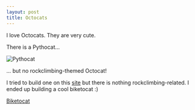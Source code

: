 ```yaml
---
layout: post
title: Octocats
---
```


I love Octocats. They are very cute.

There is a Pythocat...

![Pythocat](https://octodex.github.com/images/pythocat.png)

... but no rockclimbing-themed Octocat!

I tried to build one on this [site](https://myoctocat.com/build-your-octocat/) but there is nothing rockclimbing-related. I ended up building a cool biketocat :)

[Biketocat](http://i64.tinypic.com/1hfrwk.png)
